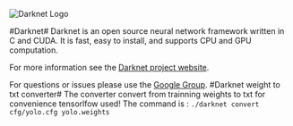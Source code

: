![Darknet Logo](http://pjreddie.com/media/files/darknet-black-small.png)

#Darknet#
Darknet is an open source neural network framework written in C and CUDA. It is fast, easy to install, and supports CPU and GPU computation.

For more information see the [Darknet project website](http://pjreddie.com/darknet).

For questions or issues please use the [Google Group](https://groups.google.com/forum/#!forum/darknet).
#Darknet weight to txt converter#
The converter convert from trainning weights to txt for convenience tensorlfow used!
The command is :
        ```
        ./darknet convert cfg/yolo.cfg yolo.weights
        ```
